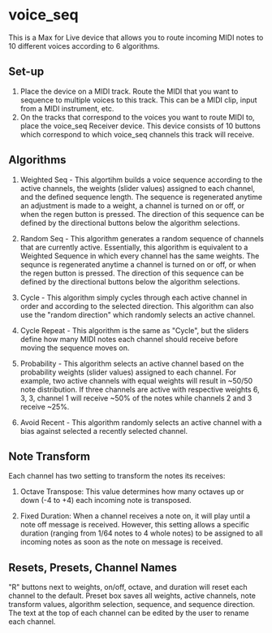 # voice_seq

This is a Max for Live device that allows you to route incoming MIDI notes to 10 different voices according to 6 algorithms.

## Set-up

1. Place the device on a MIDI track. Route the MIDI that you want to sequence to multiple voices to this track. This can be a MIDI clip, input from a MIDI instrument, etc.
2. On the tracks that correspond to the voices you want to route MIDI to, place the voice_seq Receiver device. This device consists of 10 buttons which correspond to which voice_seq channels this track will receive.

## Algorithms
1. Weighted Seq - This algortihm builds a voice sequence according to the active channels, the weights (slider values) assigned to each channel, and the defined sequence length. The sequence is regenerated anytime an adjustment is made to a weight, a channel is turned on or off, or when the regen button is pressed. The direction of this sequence can be defined by the directional buttons below the algorithm selections.

2. Random Seq - This algorithm generates a random sequence of channels that are currently active. Essentially, this algorithm is equivalent to a Weighted Sequence in which every channel has the same weights. The sequnce is regenerated anytime a channel is turned on or off, or when the regen button is pressed. The direction of this sequence can be defined by the directional buttons below the algorithm selections.

3. Cycle - This algorithm simply cycles through each active channel in order and according to the selected direction. This algorithm can also use the "random direction" which randomly selects an active channel.

4. Cycle Repeat - This algorithm is the same as "Cycle", but the sliders define how many MIDI notes each channel should receive before moving the sequence moves on.

5. Probability - This algorithm selects an active channel based on the probability weights (slider values) assigned to each channel. For example, two active channels with equal weights will result in ~50/50 note distribution. If three channels are active with respective weights 6, 3, 3, channel 1 will receive ~50% of the notes while channels 2 and 3 receive ~25%.

6. Avoid Recent - This algorithm randomly selects an active channel with a bias against selected a recently selected channel.

## Note Transform
Each channel has two setting to transform the notes its receives:

1. Octave Transpose: This value determines how many octaves up or down (-4 to +4) each incoming note is transposed.
   
2. Fixed Duration: When a channel receives a note on, it will play until a note off message is received. However, this setting allows a specific duration (ranging from 1/64 notes to 4 whole notes) to be assigned to all incoming notes as soon as the note on message is received.

## Resets, Presets, Channel Names

"R" buttons next to weights, on/off, octave, and duration will reset each channel to the default. Preset box saves all weights, active channels, note transform values, algorithm selection, sequence, and sequence direction. The text at the top of each channel can be edited by the user to rename each channel.
